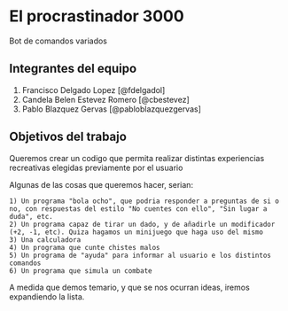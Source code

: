 # El procrastinador 3000

Bot de comandos variados

## Integrantes del equipo

1. Francisco Delgado Lopez [@fdelgadol]
2. Candela Belen Estevez Romero [@cbestevez]
3. Pablo Blazquez Gervas [@pabloblazquezgervas]

## Objetivos del trabajo

Queremos crear un codigo que permita realizar distintas experiencias recreativas elegidas previamente por el usuario

Algunas de las cosas que queremos hacer, serian:

	1) Un programa "bola ocho", que podria responder a preguntas de si o no, con respuestas del estilo "No cuentes con ello", "Sin lugar a duda", etc.
	2) Un programa capaz de tirar un dado, y de añadirle un modificador (+2, -1, etc). Quiza hagamos un minijuego que haga uso del mismo
	3) Una calculadora
	4) Un programa que cunte chistes malos
	5) Un programa de "ayuda" para informar al usuario e los distintos comandos
	6) Un programa que simula un combate

A medida que demos temario, y que se nos ocurran ideas, iremos expandiendo la lista.
